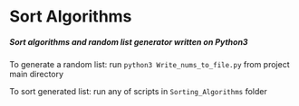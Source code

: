 **Sort Algorithms**
===================
##### Sort algorithms and random list generator written on Python3

To generate a random list:
run `python3 Write_nums_to_file.py` from project main directory

To sort generated list:
run any of scripts in `Sorting_Algorithms` folder
